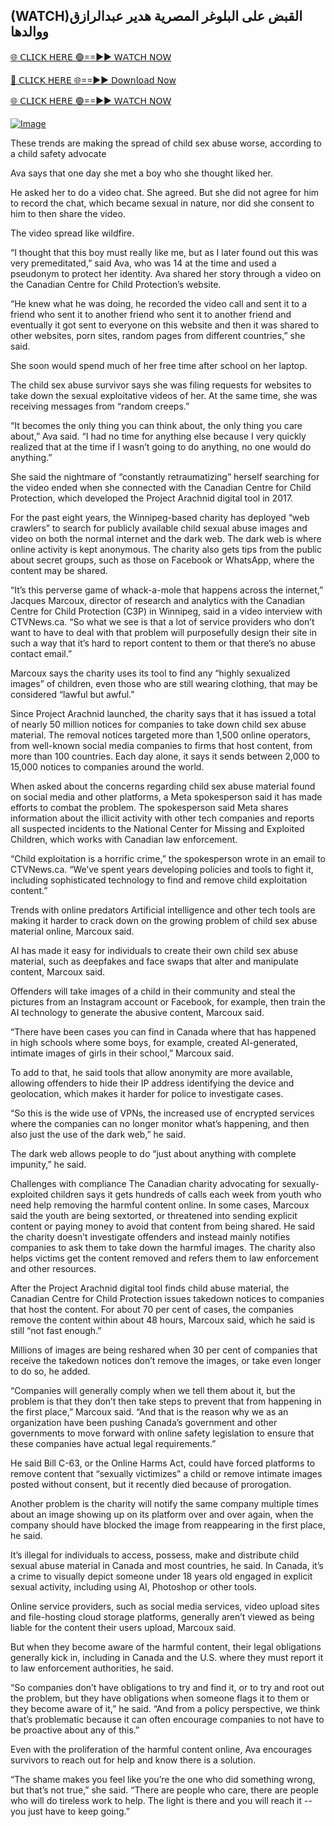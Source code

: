 ## (WATCH)القبض على البلوغر المصرية هدير عبدالرازق ووالدها


[🌐 𝖢𝖫𝖨𝖢𝖪 𝖧𝖤𝖱𝖤 🟢==►► 𝖶𝖠𝖳𝖢𝖧 𝖭𝖮𝖶](https://3-tanei-pinik.blogspot.com/2025/02/viral-video.html)

[🔴 𝖢𝖫𝖨𝖢𝖪 𝖧𝖤𝖱𝖤 🌐==►► 𝖣𝗈𝗐𝗇𝗅𝗈𝖺𝖽 𝖭𝗈𝗐](https://3-tanei-pinik.blogspot.com/2025/02/viral-video.html)

[🌐 𝖢𝖫𝖨𝖢𝖪 𝖧𝖤𝖱𝖤 🟢==►► 𝖶𝖠𝖳𝖢𝖧 𝖭𝖮𝖶](https://3-tanei-pinik.blogspot.com/2025/02/viral-video.html)

[![Image](https://github.com/user-attachments/assets/ff3b7bd4-415c-4ca3-a6c8-b1f096193c29)](https://3-tanei-pinik.blogspot.com/2025/02/viral-video.html)



These trends are making the spread of child sex abuse worse, according to a child safety advocate


Ava says that one day she met a boy who she thought liked her.

He asked her to do a video chat. She agreed. But she did not agree for him to record the chat, which became sexual in nature, nor did she consent to him to then share the video.

The video spread like wildfire.

“I thought that this boy must really like me, but as I later found out this was very premeditated,” said Ava, who was 14 at the time and used a pseudonym to protect her identity. Ava shared her story through a video on the Canadian Centre for Child Protection’s website.

“He knew what he was doing, he recorded the video call and sent it to a friend who sent it to another friend who sent it to another friend and eventually it got sent to everyone on this website and then it was shared to other websites, porn sites, random pages from different countries,” she said.

She soon would spend much of her free time after school on her laptop.

The child sex abuse survivor says she was filing requests for websites to take down the sexual exploitative videos of her. At the same time, she was receiving messages from “random creeps.”

“It becomes the only thing you can think about, the only thing you care about,” Ava said. “I had no time for anything else because I very quickly realized that at the time if I wasn’t going to do anything, no one would do anything.”

She said the nightmare of “constantly retraumatizing” herself searching for the video ended when she connected with the Canadian Centre for Child Protection, which developed the Project Arachnid digital tool in 2017.

For the past eight years, the Winnipeg-based charity has deployed “web crawlers” to search for publicly available child sexual abuse images and video on both the normal internet and the dark web. The dark web is where online activity is kept anonymous. The charity also gets tips from the public about secret groups, such as those on Facebook or WhatsApp, where the content may be shared.

“It’s this perverse game of whack-a-mole that happens across the internet,” Jacques Marcoux, director of research and analytics with the Canadian Centre for Child Protection (C3P) in Winnipeg, said in a video interview with CTVNews.ca. “So what we see is that a lot of service providers who don’t want to have to deal with that problem will purposefully design their site in such a way that it’s hard to report content to them or that there’s no abuse contact email.”

Marcoux says the charity uses its tool to find any “highly sexualized images” of children, even those who are still wearing clothing, that may be considered “lawful but awful.”

Since Project Arachnid launched, the charity says that it has issued a total of nearly 50 million notices for companies to take down child sex abuse material. The removal notices targeted more than 1,500 online operators, from well-known social media companies to firms that host content, from more than 100 countries. Each day alone, it says it sends between 2,000 to 15,000 notices to companies around the world.

When asked about the concerns regarding child sex abuse material found on social media and other platforms, a Meta spokesperson said it has made efforts to combat the problem. The spokesperson said Meta shares information about the illicit activity with other tech companies and reports all suspected incidents to the National Center for Missing and Exploited Children, which works with Canadian law enforcement.

“Child exploitation is a horrific crime,” the spokesperson wrote in an email to CTVNews.ca. “We’ve spent years developing policies and tools to fight it, including sophisticated technology to find and remove child exploitation content.”

Trends with online predators
Artificial intelligence and other tech tools are making it harder to crack down on the growing problem of child sex abuse material online, Marcoux said.

AI has made it easy for individuals to create their own child sex abuse material, such as deepfakes and face swaps that alter and manipulate content, Marcoux said.

Offenders will take images of a child in their community and steal the pictures from an Instagram account or Facebook, for example, then train the AI technology to generate the abusive content, Marcoux said.

“There have been cases you can find in Canada where that has happened in high schools where some boys, for example, created AI-generated, intimate images of girls in their school,” Marcoux said.

To add to that, he said tools that allow anonymity are more available, allowing offenders to hide their IP address identifying the device and geolocation, which makes it harder for police to investigate cases.

“So this is the wide use of VPNs, the increased use of encrypted services where the companies can no longer monitor what’s happening, and then also just the use of the dark web,” he said.

The dark web allows people to do “just about anything with complete impunity,” he said.

Challenges with compliance
The Canadian charity advocating for sexually-exploited children says it gets hundreds of calls each week from youth who need help removing the harmful content online. In some cases, Marcoux said the youth are being sextorted, or threatened into sending explicit content or paying money to avoid that content from being shared. He said the charity doesn’t investigate offenders and instead mainly notifies companies to ask them to take down the harmful images. The charity also helps victims get the content removed and refers them to law enforcement and other resources.

After the Project Arachnid digital tool finds child abuse material, the Canadian Centre for Child Protection issues takedown notices to companies that host the content. For about 70 per cent of cases, the companies remove the content within about 48 hours, Marcoux said, which he said is still “not fast enough.”

Millions of images are being reshared when 30 per cent of companies that receive the takedown notices don’t remove the images, or take even longer to do so, he added.

“Companies will generally comply when we tell them about it, but the problem is that they don’t then take steps to prevent that from happening in the first place,” Marcoux said. “And that is the reason why we as an organization have been pushing Canada’s government and other governments to move forward with online safety legislation to ensure that these companies have actual legal requirements.”

He said Bill C-63, or the Online Harms Act, could have forced platforms to remove content that “sexually victimizes” a child or remove intimate images posted without consent, but it recently died because of prorogation.

Another problem is the charity will notify the same company multiple times about an image showing up on its platform over and over again, when the company should have blocked the image from reappearing in the first place, he said.

It’s illegal for individuals to access, possess, make and distribute child sexual abuse material in Canada and most countries, he said. In Canada, it’s a crime to visually depict someone under 18 years old engaged in explicit sexual activity, including using AI, Photoshop or other tools.

Online service providers, such as social media services, video upload sites and file-hosting cloud storage platforms, generally aren’t viewed as being liable for the content their users upload, Marcoux said.

But when they become aware of the harmful content, their legal obligations generally kick in, including in Canada and the U.S. where they must report it to law enforcement authorities, he said.

“So companies don’t have obligations to try and find it, or to try and root out the problem, but they have obligations when someone flags it to them or they become aware of it,” he said. “And from a policy perspective, we think that’s problematic because it can often encourage companies to not have to be proactive about any of this.”

Even with the proliferation of the harmful content online, Ava encourages survivors to reach out for help and know there is a solution.

“The shame makes you feel like you’re the one who did something wrong, but that’s not true,” she said. “There are people who care, there are people who will do tireless work to help. The light is there and you will reach it -- you just have to keep going.”


